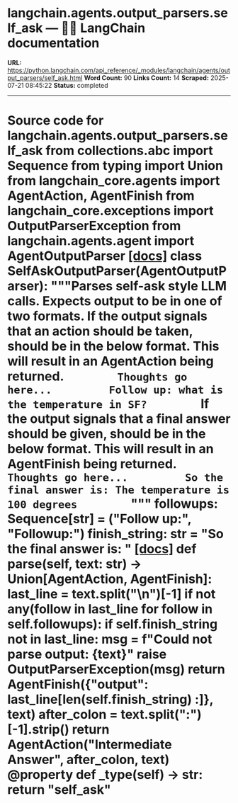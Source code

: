 # langchain.agents.output_parsers.self_ask — 🦜🔗 LangChain  documentation

**URL:** https://python.langchain.com/api_reference/_modules/langchain/agents/output_parsers/self_ask.html
**Word Count:** 90
**Links Count:** 14
**Scraped:** 2025-07-21 08:45:22
**Status:** completed

---

# Source code for langchain.agents.output\_parsers.self\_ask               from collections.abc import Sequence     from typing import Union          from langchain_core.agents import AgentAction, AgentFinish     from langchain_core.exceptions import OutputParserException          from langchain.agents.agent import AgentOutputParser                              [[docs]](https://python.langchain.com/api_reference/langchain/agents/langchain.agents.output_parsers.self_ask.SelfAskOutputParser.html#langchain.agents.output_parsers.self_ask.SelfAskOutputParser)     class SelfAskOutputParser(AgentOutputParser):         """Parses self-ask style LLM calls.              Expects output to be in one of two formats.              If the output signals that an action should be taken,         should be in the below format. This will result in an AgentAction         being returned.              ```         Thoughts go here...         Follow up: what is the temperature in SF?         ```              If the output signals that a final answer should be given,         should be in the below format. This will result in an AgentFinish         being returned.              ```         Thoughts go here...         So the final answer is: The temperature is 100 degrees         ```              """              followups: Sequence[str] = ("Follow up:", "Followup:")         finish_string: str = "So the final answer is: "                         [[docs]](https://python.langchain.com/api_reference/langchain/agents/langchain.agents.output_parsers.self_ask.SelfAskOutputParser.html#langchain.agents.output_parsers.self_ask.SelfAskOutputParser.parse)         def parse(self, text: str) -> Union[AgentAction, AgentFinish]:             last_line = text.split("\n")[-1]             if not any(follow in last_line for follow in self.followups):                 if self.finish_string not in last_line:                     msg = f"Could not parse output: {text}"                     raise OutputParserException(msg)                 return AgentFinish({"output": last_line[len(self.finish_string) :]}, text)                  after_colon = text.split(":")[-1].strip()             return AgentAction("Intermediate Answer", after_colon, text)                             @property         def _type(self) -> str:             return "self_ask"